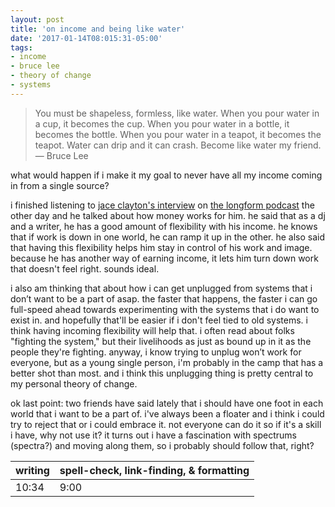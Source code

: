 ```yaml
---
layout: post
title: 'on income and being like water'
date: '2017-01-14T08:015:31-05:00'
tags:
- income
- bruce lee
- theory of change
- systems
---
```


> You must be shapeless, formless, like water. When you pour water in a cup, it becomes the cup. When you pour water in a bottle, it becomes the bottle. When you pour water in a teapot, it becomes the teapot. Water can drip and it can crash. Become like water my friend. — Bruce Lee

what would happen if i make it my goal to never have all my income coming in from a single source? 

i finished listening to [jace clayton's interview](https://longform.org/posts/longform-podcast-227-jace-clayton) on [the longform podcast](https://longform.org) the other day and he talked about how money works for him. he said that as a dj and a writer, he has a good amount of flexibility with his income. he knows that if work is down in one world, he can ramp it up in the other. he also said that having this flexibility helps him stay in control of his work and image. because he has another way of earning income, it lets him turn down work that doesn't feel right. sounds ideal.

i also am thinking that about how i can get unplugged from systems that i don’t want to be a part of asap. the faster that happens, the faster i can go full-speed ahead towards experimenting with the systems that i do want to exist in. and hopefully that'll be easier if i don't feel tied to old systems. i think having incoming flexibility will help that. i often read about folks "fighting the system," but their livelihoods as just as bound up in it as the people they're fighting. anyway, i know trying to unplug won’t work for everyone, but as a young single person, i'm probably in the camp that has a better shot than most. and i think this unplugging thing is pretty central to my personal theory of change.

ok last point: two friends have said lately that i should have one foot in each world that i want to be a part of. i've always been a floater and i think i could try to reject that or i could embrace it. not everyone can do it so if it's a skill i have, why not use it? it turns out i have a fascination with spectrums (spectra?) and moving along them, so i probably should follow that, right? 

<table>
	<thead>
		<tr>
			<th>writing</th>
			<th>spell-check, link-finding, & formatting</th>
		</tr>
	</thead>
	<tbody>
		<tr>
			<td>10:34</td>
			<td>9:00</td>
		</tr>
	</tbody>
</table>